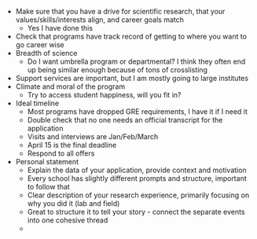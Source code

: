 - Make sure that you have a drive for scientific research, that your values/skills/interests align, and career goals match
	- Yes I have done this
- Check that programs have track record of getting to where you want to go career wise
- Breadth of science
	- Do I want umbrella program or departmental? I think they often end up being similar enough because of tons of crosslisting
- Support services are important, but I am mostly going to large institutes
- Climate and moral of the program
	- Try to access student happiness, will you fit in?
- Ideal timeline
	- Most programs have dropped GRE requirements, I have it if I need it
	- Double check that no one needs an official transcript for the application
	- Visits and interviews are Jan/Feb/March
	- April 15 is the final deadline
	- Respond to all offers
- Personal statement
	- Explain the data of your application, provide context and motivation
	- Every school has slightly different prompts and structure, important to follow that
	- Clear description of your research experience, primarily focusing on why you did it (lab and field)
	- Great to structure it to tell your story - connect the separate events into one cohesive thread
	-